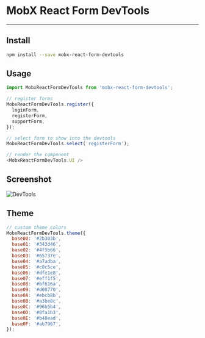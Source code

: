 # MobX React Form DevTools

---

## Install

```bash
npm install --save mobx-react-form-devtools
```

## Usage

```javascript
import MobxReactFormDevTools from 'mobx-react-form-devtools';

// register forms
MobxReactFormDevTools.register({
  loginForm,
  registerForm,
  supportForm,
});

// select form to show into the devtools
MobxReactFormDevTools.select('registerForm');

// render the component
<MobxReactFormDevTools.UI />
```

## Screenshot

![DevTools](https://github.com/foxhound87/mobx-react-form-devtools/blob/master/screenshot.png?raw=true)

## Theme

```javascript
// custom theme colors
MobxReactFormDevTools.theme({
  base00: '#2b303b',
  base01: '#343d46',
  base02: '#4f5b66',
  base03: '#65737e',
  base04: '#a7adba',
  base05: '#c0c5ce',
  base06: '#dfe1e8',
  base07: '#eff1f5',
  base08: '#bf616a',
  base09: '#d08770',
  base0A: '#ebcb8b',
  base0B: '#a3be8c',
  base0C: '#96b5b4',
  base0D: '#8fa1b3',
  base0E: '#b48ead',
  base0F: '#ab7967',
});
```
